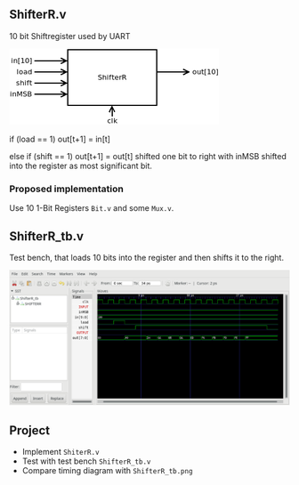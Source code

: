 
## ShifterR.v

10 bit Shiftregister used by UART

![](ShifterR.png)

if (load == 1) out[t+1] = in[t]

else if (shift == 1) out[t+1] = out[t] shifted one bit to right with inMSB shifted into the register as most significant bit.

### Proposed implementation
Use 10 1-Bit Registers `Bit.v` and some `Mux.v`.


## ShifterR_tb.v
Test bench, that loads 10 bits into the register and then shifts it to the right.


![](ShifterR_tb.png)
## Project
* Implement `ShiterR.v`
* Test with test bench `ShifterR_tb.v`
* Compare timing diagram with `ShifterR_tb.png`

